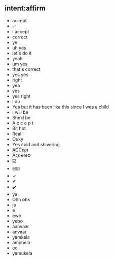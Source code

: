 ## intent:affirm
- accept
- ✅
- i accept
- correct
- ye
- uh yes
- let's do it
- yeah
- um yes
- that's correct
- yes yes
- right
- yea
- yes
- yes right
- i do
- Yes but it has been like this since I was a child
- I will be
- She’d be
- A c c e p t
- Bit hot
- Real
- Ouky
- Yes cold and shivering
- AĆĆɛקŧ
- AςςҽԹԵ
- ☑️
- ☑️☑️
- ✓
- ✔
- ✔️
- ya
- Ohh ohk
- ja
- e
- ewe
- yebo
- aanvaar
- anvaar
- yamkela
- amohela
- ee
- yamukela

